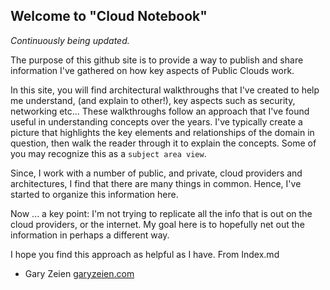 

## Welcome to "Cloud Notebook"

_Continuously being updated._

The purpose of this github site is to provide a way to publish and share information I've gathered on how key aspects of Public Clouds work.  

In this site, you will find architectural walkthroughs that I've created to help me understand, (and explain to other!),  key aspects such as security, networking etc...  These walkthroughs follow an approach that I've found useful in understanding concepts over the years. I've typically create a picture that highlights the key elements and relationships of the domain in question, then walk the reader through it to explain the concepts. Some of you may recognize this as a `subject area view`.

Since, I work with a number of public, and private, cloud providers and architectures, I find that there are many things in common. Hence, I've started to organize this information here.

Now ... a key point: I'm not trying to replicate all the info that is out on the cloud providers, or the internet. My goal here is to hopefully net out the information in perhaps a different way.

I hope you find this approach as helpful as I have. From Index.md

   - Gary Zeien   [garyzeien.com](https://garyzeien.com)
